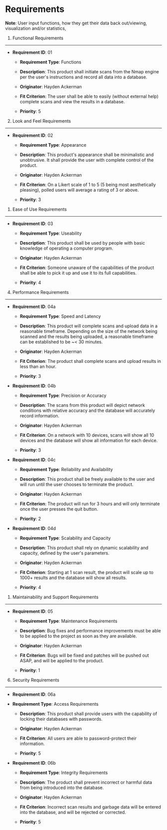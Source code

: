 Requirements
============

**Note**: User input functions, how they get their data back out/viewing, visualization and/or statistics, 

1. Functional Requirements

--------------------------

- **Requirement ID**: 01

  - **Requirement Type**: Functions

  - **Description**: This product shall initiate scans from the Nmap engine
        per the user's instructions and record all data into a database.

  - **Originator**: Hayden Ackerman

  - **Fit Criterion**: The user shall be able to easily (without external
        help) complete scans and view the results in a database.

  - **Priority**: 5

2. Look and Feel Requirements

-----------------------------

- **Requirement ID**: 02

  - **Requirement Type**: Appearance

  - **Description**: This product's appearance shall be minimalistic and
        unobtrusive. It shall provide the user with complete control of the
        product.

  - **Originator**: Hayden Ackerman

  - **Fit Criterion**: On a Likert scale of 1 to 5 (5 being most aesthetically pleasing), polled users will average a rating of 3 or above.

  - **Priority**: 3

1. Ease of Use Requirements

---------------------------

- **Requirement ID**: 03

  - **Requirement Type**: Useability

  - **Description**: This product shall be used by people with basic
        knowledge of operating a computer program.

  - **Originator**: Hayden Ackerman

  - **Fit Criterion**: Someone unaware of the capabilities of the product
        shall be able to pick it up and use it to its full capabilities.

  - **Priority**: 4

4. Performance Requirements

---------------------------

- **Requirement ID**: 04a

  - **Requirement Type**: Speed and Latency

  - **Description**: This product will complete scans and upload data in a
        reasonable timeframe. Depending on the size of the network being scanned
        and the results being uploaded, a reasonable timeframe can be
        established to be \~\< 30 minutes.

  - **Originator**: Hayden Ackerman

  - **Fit Criterion**: The product shall complete scans and upload results
        in less than an hour.

  - **Priority**: 3

- **Requirement ID**: 04b

  - **Requirement Type**: Precision or Accuracy

  - **Description**: The scans from this product will depict network
        conditions with relative accuracy and the database will accurately
        record information.

  - **Originator**: Hayden Ackerman

  - **Fit Criterion**: On a network with 10 devices, scans will show all 10 devices and the database will show all information for each device.  

  - **Priority**: 3

- **Requirement ID**: 04c

  - **Requirement Type**: Reliability and Availability

  - **Description**: This product shall be freely available to the user and
        will run until the user chooses to terminate the product.

  - **Originator**: Hayden Ackerman

  - **Fit Criterion**: The product will run for 3 hours and will only terminate once the user presses the quit button.

  - **Priority**: 2

- **Requirement ID**: 04d

  - **Requirement Type**: Scalability and Capacity

  - **Description**: This product shall rely on dynamic scalability and
        capacity, defined by the user's parameters.

  - **Originator**: Hayden Ackerman

  - **Fit Criterion**: Starting at 1 scan result, the product will scale up to 1000+ results and the database will show all results.

  - **Priority**: 4

1. Maintainability and Support Requirements

-------------------------------------------

- **Requirement ID**: 05

  - **Requirement Type**: Maintenance Requirements

  - **Description**: Bug fixes and performance improvements must be able to
        be applied to the project as soon as they are available.

  - **Originator**: Hayden Ackerman

  - **Fit Criterion**: Bugs will be fixed and patches will be pushed out ASAP, and will be applied to the product.

  - **Priority**: 1

6. Security Requirements

------------------------

- **Requirement ID**: 06a

- **Requirement Type**: Access Requirements

  - **Description**: This product shall provide users with the capability of
        locking their databases with passwords.

  - **Originator**: Hayden Ackerman

  - **Fit Criterion**: All users are able to password-protect their
        information.

  - **Priority**: 5

- **Requirement ID**: 06b

  - **Requirement Type**: Integrity Requirements

  - **Description**: The product shall prevent incorrect or harmful data
        from being introduced into the database.

  - **Originator**: Hayden Ackerman

  - **Fit Criterion**: Incorrect scan results and garbage data will be entered into the database, and will be rejected or corrected.

  - **Priority**: 5

